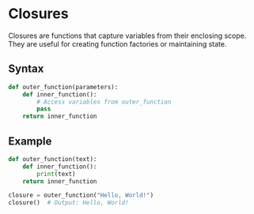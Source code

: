 # Closures

Closures are functions that capture variables from their enclosing scope. They are useful for creating function factories or maintaining state.

## Syntax

```python
def outer_function(parameters):
    def inner_function():
        # Access variables from outer_function
        pass
    return inner_function
```

## Example

```python
def outer_function(text):
    def inner_function():
        print(text)
    return inner_function

closure = outer_function("Hello, World!")
closure()  # Output: Hello, World!
```
